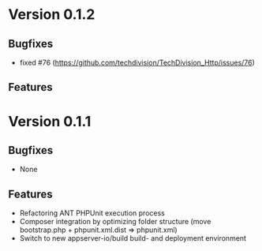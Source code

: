 # Version 0.1.2

## Bugfixes

* fixed #76 (https://github.com/techdivision/TechDivision_Http/issues/76)

## Features


# Version 0.1.1

## Bugfixes

* None

## Features

* Refactoring ANT PHPUnit execution process
* Composer integration by optimizing folder structure (move bootstrap.php + phpunit.xml.dist => phpunit.xml)
* Switch to new appserver-io/build build- and deployment environment